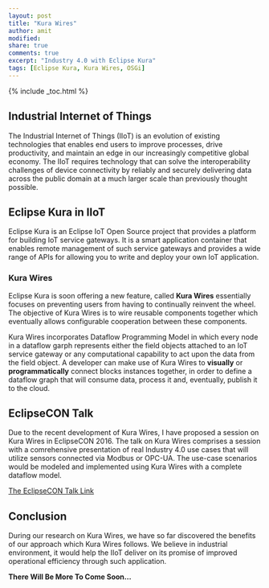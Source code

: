 ```yaml
---
layout: post
title: "Kura Wires"
author: amit
modified:
share: true
comments: true
excerpt: "Industry 4.0 with Eclipse Kura"
tags: [Eclipse Kura, Kura Wires, OSGi]
---
```


{% include _toc.html %}

## Industrial Internet of Things

The Industrial Internet of Things (IIoT) is an evolution of existing technologies that enables end users
to improve processes, drive productivity, and maintain an edge in our increasingly competitive global economy.
The IIoT requires technology that can solve the interoperability challenges of device connectivity by reliably
and securely delivering data across the public domain at a much larger scale than previously thought possible.

## Eclipse Kura in IIoT

Eclipse Kura is an Eclipse IoT Open Source project that provides a platform for building IoT service gateways. It is a smart application container that enables remote management of such service gateways and provides a wide range of APIs for allowing you to write and deploy your own IoT application.

### Kura Wires

Eclipse Kura is soon offering a new feature, called **Kura Wires** essentially focuses on preventing users from having to continually reinvent the wheel. The objective of Kura Wires is to wire reusable components together which eventually allows configurable cooperation between these components.

Kura Wires incorporates Dataflow Programming Model in which every node in a dataflow garph represents either the field objects attached to an IoT service gateway or any computational capability to act upon the data from the field object. A developer can make use of Kura Wires to **visually** or **programmatically** connect blocks instances together, in order to define a dataflow graph that will consume data, process it and, eventually, publish it to the cloud.

## EclipseCON Talk

Due to the recent development of Kura Wires, I have proposed a session on Kura Wires in EclipseCON 2016. The talk on Kura Wires comprises a session with a comrehensive presentation of real Industry 4.0 use cases that will utilize sensors connected via Modbus or OPC-UA. The use-case scenarios would be modeled and implemented using Kura Wires with a complete dataflow model.

[The EclipseCON Talk Link](https://www.eclipsecon.org/europe2016/session/industry-40-eclipse-kura)

## Conclusion

During our research on Kura Wires, we have so far discovered the benefits of our approach which Kura Wires follows. We believe in industrial environment, it would help the IIoT deliver on its promise of improved operational efficiency through such application.

**There Will Be More To Come Soon...**

